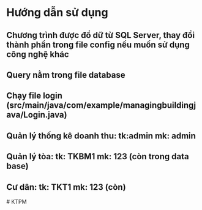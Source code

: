 # Hướng dẫn sử dụng

## Chương trình được đổ dữ từ SQL Server, thay đổi thành phần trong file config nếu muốn sử dụng công nghệ khác
## Query nằm trong file database

## Chạy file login (src/main/java/com/example/managingbuildingjava/Login.java)
## Quản lý thống kê doanh thu: tk:admin mk: admin 
## Quản lý tòa:                tk: TKBM1 mk: 123 (còn trong data base)
## Cư dân:                     tk: TKT1 mk: 123 (còn)


#   K T P M  
 